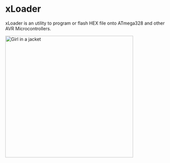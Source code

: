 # xLoader
xLoader is an utility to program or flash HEX file onto ATmega328 and other AVR Microcontrollers.

<img src="https://github.com/binaryupdates/xLoader/blob/master/xloader_atmega328.jpg" alt="Girl in a jacket" align="center" width="400" height="380">
